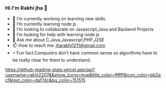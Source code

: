 ### Hi I'm Rakhi jha 👋

- 🔭 I’m currently working on learning new skills.
- 🌱 I’m currently learning node js
- 👯 I’m looking to collaborate on Javascript,Java and Backend Projects
- 🤔 I’m looking for help with learning node js
- 💬 Ask me about C,Java,Javascript,PHP,J2SE
- 📫 How to reach me: jharakhi1211@gmail.com
- ⚡ Fun fact:Computers don’t have common sense so algorithms have to be really clear for them to understand.


https://github-readme-stats.vercel.app/api?username=rakhi2207&&show_icons=true&title_color=ffffff&icon_color=bb2acf&text_color=daf7dc&bg_color=151515
